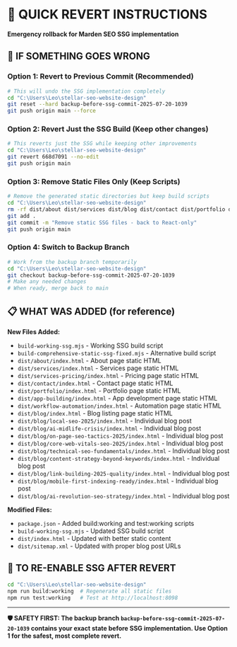 # 🔄 QUICK REVERT INSTRUCTIONS
**Emergency rollback for Marden SEO SSG implementation**

## 🚨 **IF SOMETHING GOES WRONG**

### **Option 1: Revert to Previous Commit (Recommended)**
```bash
# This will undo the SSG implementation completely
cd "C:\Users\Leo\stellar-seo-website-design"
git reset --hard backup-before-ssg-commit-2025-07-20-1039
git push origin main --force
```

### **Option 2: Revert Just the SSG Build (Keep other changes)**
```bash
# This reverts just the SSG while keeping other improvements
cd "C:\Users\Leo\stellar-seo-website-design"
git revert 668d7091 --no-edit
git push origin main
```

### **Option 3: Remove Static Files Only (Keep Scripts)**
```bash
# Remove the generated static directories but keep build scripts
cd "C:\Users\Leo\stellar-seo-website-design"
rm -rf dist/about dist/services dist/blog dist/contact dist/portfolio dist/app-building dist/workflow-automation dist/services-pricing
git add .
git commit -m "Remove static SSG files - back to React-only"
git push origin main
```

### **Option 4: Switch to Backup Branch**
```bash
# Work from the backup branch temporarily
cd "C:\Users\Leo\stellar-seo-website-design"
git checkout backup-before-ssg-commit-2025-07-20-1039
# Make any needed changes
# When ready, merge back to main
```

## 📋 **WHAT WAS ADDED (for reference)**

**New Files Added:**
- `build-working-ssg.mjs` - Working SSG build script
- `build-comprehensive-static-ssg-fixed.mjs` - Alternative build script
- `dist/about/index.html` - About page static HTML
- `dist/services/index.html` - Services page static HTML
- `dist/services-pricing/index.html` - Pricing page static HTML
- `dist/contact/index.html` - Contact page static HTML
- `dist/portfolio/index.html` - Portfolio page static HTML
- `dist/app-building/index.html` - App development page static HTML
- `dist/workflow-automation/index.html` - Automation page static HTML
- `dist/blog/index.html` - Blog listing page static HTML
- `dist/blog/local-seo-2025/index.html` - Individual blog post
- `dist/blog/ai-midlife-crisis/index.html` - Individual blog post
- `dist/blog/on-page-seo-tactics-2025/index.html` - Individual blog post
- `dist/blog/core-web-vitals-seo-2025/index.html` - Individual blog post
- `dist/blog/technical-seo-fundamentals/index.html` - Individual blog post
- `dist/blog/content-strategy-beyond-keywords/index.html` - Individual blog post
- `dist/blog/link-building-2025-quality/index.html` - Individual blog post
- `dist/blog/mobile-first-indexing-ready/index.html` - Individual blog post
- `dist/blog/ai-revolution-seo-strategy/index.html` - Individual blog post

**Modified Files:**
- `package.json` - Added build:working and test:working scripts
- `build-working-ssg.mjs` - Updated SSG build script
- `dist/index.html` - Updated with better static content
- `dist/sitemap.xml` - Updated with proper blog post URLs

## 🚀 **TO RE-ENABLE SSG AFTER REVERT**
```bash
cd "C:\Users\Leo\stellar-seo-website-design"
npm run build:working  # Regenerate all static files
npm run test:working   # Test at http://localhost:8098
```

---

**🛡️ SAFETY FIRST: The backup branch `backup-before-ssg-commit-2025-07-20-1039` contains your exact state before SSG implementation. Use Option 1 for the safest, most complete revert.**
